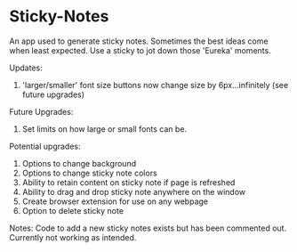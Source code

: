 # Sticky-Notes
An app used to generate sticky notes. Sometimes the best ideas come when least expected. Use a sticky to jot down those 'Eureka' moments.

Updates:
1. 'larger/smaller' font size buttons now change size by 6px...infinitely (see future upgrades)

Future Upgrades:
1. Set limits on how large or small fonts can be. 

Potential upgrades:
1. Options to change background
2. Options to change sticky note colors
3. Ability to retain content on sticky note if page is refreshed
4. Ability to drag and drop sticky note anywhere on the window
5. Create browser extension for use on any webpage
6. Option to delete sticky note

Notes:
Code to add a new sticky notes exists but has been commented out. Currently not working as intended.
